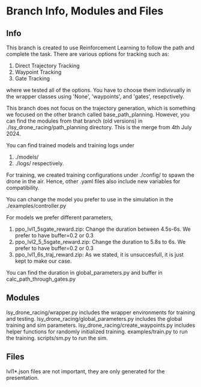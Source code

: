 # Branch Info, Modules and Files

## Info

This branch is created to use Reinforcement Learning to follow the path and complete the task. There are various options for tracking such as:
1. Direct Trajectory Tracking
2. Waypoint Tracking
3. Gate Tracking

where we tested all of the options. You have to choose them indivivually in the wrapper classes using 'None', 'waypoints', and 'gates', resepctively.

This branch does not focus on the trajectory generation, which is something we focused on the other branch called base_path_planning. However, you can find the modules from that branch (old versions) in ./lsy_drone_racing/path_planning directory. This is the merge from 4th July 2024.

You can find trained models and training logs under 
1. ./models/ 
2. ./logs/
respectively.

For training, we created training configurations under ./config/ to spawn the drone in the air. Hence, other .yaml files also include new variables for compatibility.

You can change the model you prefer to use in the simulation in the ./examples/controller.py

For models we prefer different parameters,
1. ppo_lvl1_5sgate_reward.zip: Change the duration between 4.5s-6s. We prefer to have buffer=0.2 or 0.3
2. ppo_lvl2_5_5sgate_reward.zip: Change the duration to 5.8s to 6s. We prefer to have buffer=0.2 or 0.3
3. ppo_lvl1_6s_traj_reward.zip: As we stated, it is unsuccesfull, it is just kept to make our case.

You can find the duration in global_parameters.py and buffer in calc_path_through_gates.py

## Modules
lsy_drone_racing/wrapper.py includes the wrapper environments for training and testing.
lsy_drone_racing/global_parameters.py includes the global training and sim parameters.
lsy_drone_racing/create_waypoints.py includes helper functions for randomly initialized training.
examples/train.py to run the training.
scripts/sm.py to run the sim.

## Files
lvl1*.json files are not important, they are only generated for the presentation.